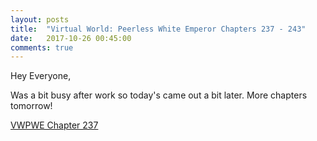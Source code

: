 ```yaml
---
layout: posts
title:  "Virtual World: Peerless White Emperor Chapters 237 - 243"
date:   2017-10-26 00:45:00
comments: true
---
```


Hey Everyone,

Was a bit busy after work so today's came out a bit later. More chapters tomorrow!

[VWPWE Chapter 237][vwpwe0237]

[vwpwe0237]: {{site.url}}/translations/vwpwe/0237
